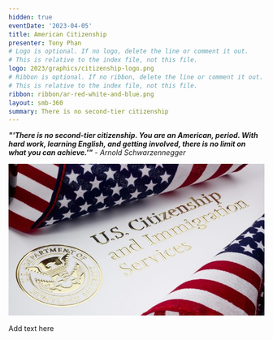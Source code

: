 ```yaml
---
hidden: true
eventDate: '2023-04-05'
title: American Citizenship
presenter: Tony Phan
# Logo is optional. If no logo, delete the line or comment it out.
# This is relative to the index file, not this file.
logo: 2023/graphics/citizenship-logo.png
# Ribbon is optional. If no ribbon, delete the line or comment it out.
# This is relative to the index file, not this file.
ribbon: ribbon/ar-red-white-and-blue.png
layout: smb-360
summary: There is no second-tier citizenship
---
```


***"'There is no second-tier citizenship. You are an American, period. With hard work, learning English, and getting involved, there is no limit on what you can achieve.'"*** *- Arnold Schwarzennegger*


<div class="D(f) Jc(c)">
<img src="graphics/citizenship-pic-01.jpg" class="Maw(100%)">
</div>


Add text here




